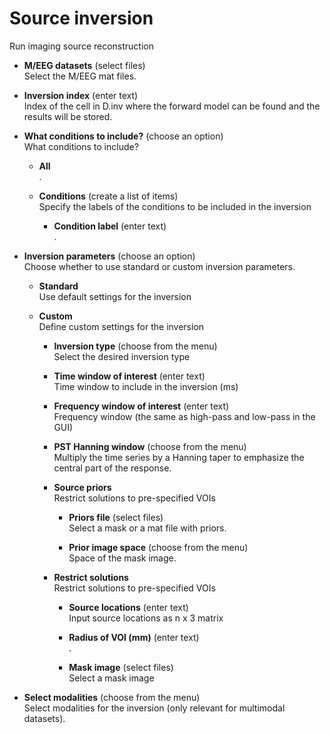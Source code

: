 # Source inversion  
Run imaging source reconstruction  

* **M/EEG datasets** (select files)  
Select the M/EEG mat files.  

* **Inversion index** (enter text)  
Index of the cell in D.inv where the forward model can be found and the results will be stored.  

* **What conditions to include?** (choose an option)  
What conditions to include?  

    * **All**   
    .  

    * **Conditions** (create a list of items)  
    Specify the labels of the conditions to be included in the inversion  

        * **Condition label** (enter text)  
        .  

* **Inversion parameters** (choose an option)  
Choose whether to use standard or custom inversion parameters.  

    * **Standard**   
    Use default settings for the inversion  

    * **Custom**   
    Define custom settings for the inversion  

        * **Inversion type** (choose from the menu)  
        Select the desired inversion type  

        * **Time window of interest** (enter text)  
        Time window to include in the inversion (ms)  

        * **Frequency window of interest** (enter text)  
        Frequency window (the same as high-pass and low-pass in the GUI)  

        * **PST Hanning window** (choose from the menu)  
        Multiply the time series by a Hanning taper to emphasize the central part of the response.  

        * **Source priors**   
        Restrict solutions to pre-specified VOIs  

            * **Priors file** (select files)  
            Select a mask or a mat file with priors.  

            * **Prior image space** (choose from the menu)  
            Space of the mask image.  

        * **Restrict solutions**   
        Restrict solutions to pre-specified VOIs  

            * **Source locations** (enter text)  
            Input source locations as n x 3 matrix  

            * **Radius of VOI (mm)** (enter text)  
            .  

            * **Mask image** (select files)  
            Select a mask image  

* **Select modalities** (choose from the menu)  
Select modalities for the inversion (only relevant for multimodal datasets).  
